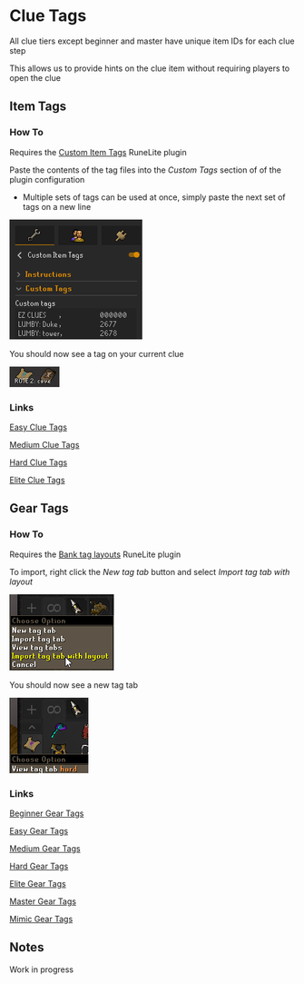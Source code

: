 # Clue Tags

All clue tiers except beginner and master have unique item IDs for each clue step

This allows us to provide hints on the clue item without requiring players to open the clue

## Item Tags

### How To

Requires the [Custom Item Tags](https://runelite.net/plugin-hub/show/custom-item-tags) RuneLite plugin

Paste the contents of the tag files into the *Custom Tags* section of of the plugin configuration
- Multiple sets of tags can be used at once, simply paste the next set of tags on a new line

![Item Tag Config](Docs/Item%20Tag%20Config.png)

You should now see a tag on your current clue

![Item Tag Example](Docs/Item%20Tag%20Example.png)

### Links

[Easy Clue Tags](Easy/Easy%20Clue%20Tags.yml)

[Medium Clue Tags](Medium/Medium%20Clue%20Tags.yml)

[Hard Clue Tags](Hard/Hard%20Clue%20Tags.yml)

[Elite Clue Tags](Elite/Elite%20Clue%20Tags.yml)

## Gear Tags

### How To

Requires the [Bank tag layouts](https://runelite.net/plugin-hub/show/bank-tag-layouts) RuneLite plugin

To import, right click the *New tag tab* button and select *Import tag tab with layout*

![Bank Tag Import](Docs/Bank%20Tag%20Import.png)

You should now see a new tag tab

![Bank Tag Example](Docs/Bank%20Tag%20Example.png)

### Links

[Beginner Gear Tags](Beginner/Gear/README.md)

[Easy Gear Tags](Easy/Gear/README.md)

[Medium Gear Tags](Medium/Gear/README.md)

[Hard Gear Tags](Hard/Gear/README.md)

[Elite Gear Tags](Elite/Gear/README.md)

[Master Gear Tags](Master/Gear/README.md)

[Mimic Gear Tags](Mimic/Gear/README.md)

## Notes

Work in progress
